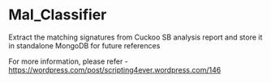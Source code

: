 # Mal_Classifier
Extract the matching signatures from Cuckoo SB analysis report and store it in standalone MongoDB for future references

For more information, please refer - https://wordpress.com/post/scripting4ever.wordpress.com/146

